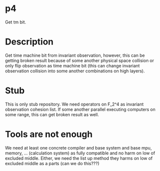 # p4
Get tm bit.

# Description
Get time machine bit from invariant observation, however, this can be getting broken result because of some another physical space collision or only flip observation as time machine bit (this can change invariant observation collision into some another combinations on high layers).

# Stub
This is only stub repository.
We need operators on F\_2^4 as invariant observation cohesion list.
If some another parallel executing computers on some range, this can get broken result as well.

# Tools are not enough
We need at least one concrete compiler and base system and base mpu, memory, ... (calculation system) as fully compatible and no harm on low of excluded middle.
Either, we need the list up method they harms on low of excluded middle as a parts (can we do this???)
